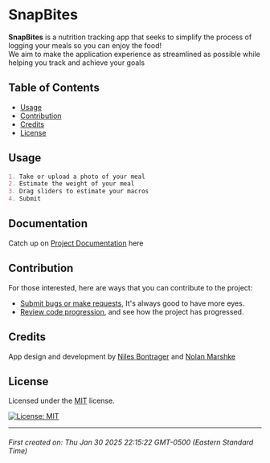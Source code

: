 # SnapBites

<b>SnapBites</b> is a nutrition tracking app that seeks to simplify the process of logging your meals so you can enjoy the food!</br>
We aim to make the application experience as streamlined as possible while helping you track and achieve your goals



## Table of Contents

- [Usage](#usage)
- [Contribution](#contribution)
- [Credits](#credits)
- [License](#license)






## Usage

```md
1. Take or upload a photo of your meal
2. Estimate the weight of your meal
3. Drag sliders to estimate your macros
4. Submit
```



## Documentation

Catch up on [Project Documentation](https://github.com/artoftheniles/snapbites/wiki) here




## Contribution

For those interested, here are ways that you can contribute to the project:

* [Submit bugs or make requests](https://github.com/artoftheniles/snapbites/issues), It's always good to have more eyes.
* [Review code progression](https://github.com/artoftheniles/snapbites/pulls), and see how the project has progressed.





## Credits

App design and development by [Niles Bontrager](https://github.com/ArtOfTheNiles) and [Nolan Marshke](https://ComingSoon)




## License

Licensed under the [MIT](LICENSE.txt) license. 

[![License: MIT](https://img.shields.io/badge/License-MIT-yellow.svg)](https://opensource.org/licenses/MIT)

---

###### First created on: Thu Jan 30 2025 22:15:22 GMT-0500 (Eastern Standard Time)
